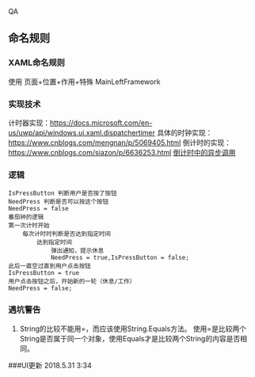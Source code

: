 QA
## 命名规则
### XAML命名规则
使用 页面+位置+作用+特殊
MainLeftFramework

### 实现技术
计时器实现：https://docs.microsoft.com/en-us/uwp/api/windows.ui.xaml.dispatchertimer
    具体的时钟实现：https://www.cnblogs.com/mengnan/p/5069405.html
    倒计时的实现：
    https://www.cnblogs.com/siazon/p/6636253.html
    [倒计时中的异步调用](https://docs.microsoft.com/en-us/uwp/api/windows.ui.core.coredispatcher.tryrunasync#Windows_UI_Core_CoreDispatcher_TryRunAsync_Windows_UI_Core_CoreDispatcherPriority_Windows_UI_Core_DispatchedHandler_)

### 逻辑
```
IsPressButton 判断用户是否按了按钮
NeedPress 判断是否可以按这个按钮
NeedPress = false
番茄钟的逻辑
第一次计时开始
    每次计时时判断是否达到指定时间
        达到指定时间
            弹出通知，提示休息
            NeedPress = true,IsPressButton = false;
此后一直空过直到用户点击按钮
IsPressButton = true
用户点击按钮之后，开始新的一轮（休息/工作）
NeedPress = false;
```
### 遇坑警告
 1. String的比较不能用=，而应该使用String.Equals方法。
使用=是比较两个String是否属于同一个对象，使用Equals才是比较两个String的内容是否相同。

###UI更新 2018.5.31 3:34